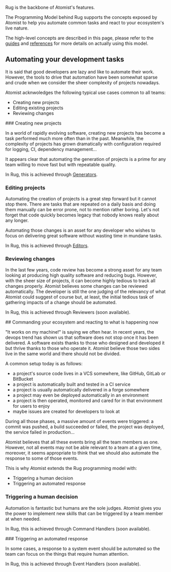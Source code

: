 Rug is the backbone of Atomist's features. 

The Programming Model behind Rug supports the concepts exposed by Atomist to 
help you automate common tasks and react to your ecosystem's live nature.

The high-level concepts are described in this page, please refer to the 
[guides][rugguides] and [references][rugref] for more details on actually using
this model.

[rugguides]: /rug/guides/index.md
[rugref]: /rug/reference/index.md

## Automating your development tasks

It is said that good developers are lazy and like to automate their work. 
However, the tools to drive that automation have been somewhat sparse and crude
when we consider the sheer complexity of projects nowadays.

Atomist acknwoledges the following typical use cases common to all teams:

* Creating new projects
* Editing existing projects
* Reviewing changes

### Creating new projects

In a world of rapidly evolving software, creating new projects has become a 
task performed much more often than in the past. Meanwhile, the complexity of
projects has grown dramatically with configuration required for logging, CI,
dependency management...

It appears clear that automating the generation of projects is a prime for any
team willing to move fast but with repeatable quality.

In Rug, this is achieved through [Generators][ruggen].

[ruggen]: /rug/guides/rug-generators.md

### Editing projects

Automating the creation of projects is a great step forward but it cannot stop
there. There are tasks that are repeated on a daily basis and doing them 
manually can be error prone, not to mention rather boring. Let's not forget that
code quickly becomes legacy that nobody knows really about any longer.

Automating those changes is an asset for any developer who wishes to focus on 
delivering great software without wasting time in mundane tasks.

In Rug, this is achieved through [Editors][rugedit].

[rugedit]: /rug/guides/rug-editors.md

### Reviewing changes

In the last few years, code review has become a strong asset for any team 
looking at producing high quality software and reducing bugs. However, with the
sheer size of projects, it can become highly tedious to track all changes 
properly. Atomist believes some changes can be reviewed automatically. The 
developer is still the one judging of the relevancy of what Atomist could 
suggest of course but, at least, the initial tedious task of gathering 
impacts of a change should be automated.

In Rug, this is achieved through Reviewers (soon available).

## Commanding your ecosystem and reacting to what is happening now

"It works on my machine!" is saying we often hear. In recent years, the devops
trend has shown us that software does not stop once it has been delivered. 
A software exists thanks to those who designed and developed it but thrive 
thanks to those who operate it. Atomist believe those two sides live in the 
same world and there should not be divided.

A common setup today is as follows:

* a project's source code lives in a VCS somewhere, like GitHub, GitLab or 
  BitBucket
* a project is automatically built and tested in a CI service
* a project is usually automatically delivered in a forge somewhere
* a project may even be deployed automatically in an environment
* a project is then operated, monitored and cared for in that environment for
  users to enjoy
* maybe issues are created for developers to look at

During all those phases, a massive amount of events were triggered: a commit
was pushed, a build succeeded or failed, the project was deployed, the service
failed in production... 

Atomist believes that all these events bring all the team members as one. 
However, not all events may not be able relevant to a team at a given time,
moreover, it seems appropriate to think that we should also automate the 
response to some of those events.

This is why Atomist extends the Rug programming model with:

* Triggering a human decision
* Triggering an automated response

### Triggering a human decision

Automation is fantastic but humans are the sole judges. Atomist gives you the
power to implement new skills that can be triggered by a team member at when 
needed.

In Rug, this is achieved through Command Handlers (soon available).

### Triggering an automated response

In some cases, a response to a system event should be automated so the team
can focus on the things that require human attention.

In Rug, this is achieved through Event Handlers (soon available).
